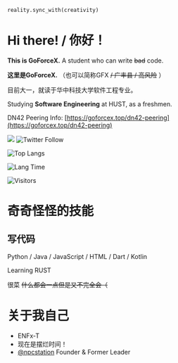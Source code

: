 ```python
reality.sync_with(creativity)
```

# Hi there! / 你好！

**This is GoForceX.** A student who can write ~~bad~~ code.

**这里是GoForceX.** （也可以简称GFX ~~/ 广丰县 / 高风险~~ ）

目前大一，就读于华中科技大学软件工程专业。

Studying **Software Engineering** at HUST, as a freshmen.

DN42 Peering Info: [https://goforcex.top/dn42-peering](https://goforcex.top/dn42-peering)

![](https://img.shields.io/github/followers/GoForceX?style=social)
![Twitter Follow](https://img.shields.io/twitter/follow/CN_GoForceX?style=social)

![Top Langs](https://github-readme-stats.vercel.app/api/top-langs/?username=GoForceX&theme=dracula&layout=compact)

![Lang Time](https://github-readme-stats.vercel.app/api/wakatime?username=GoForceX&api_domain=wakapi.goforcex.top&layout=compact&theme=dracula)

![Visitors](https://count.getloli.com/get/@goforcex.gh.readme?theme=rule34)

# 奇奇怪怪的技能

## 写代码

Python / Java / JavaScript / HTML / Dart / Kotlin

Learning RUST

很菜 ~~什么都会一点但是又不完全会（~~

# 关于我自己

- ENFx-T
- 现在是摆烂时间！
- [@npcstation](https://github.com/npcstation) Founder & Former Leader
